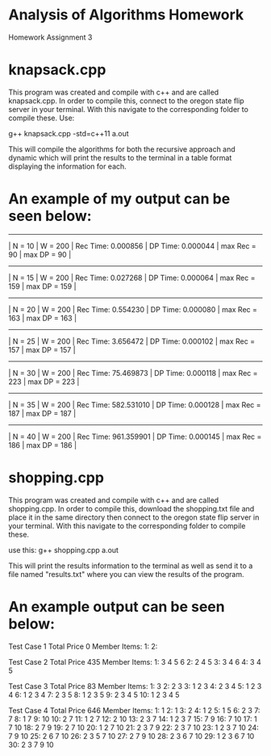 # Analysis of Algorithms Homework
 Homework Assignment 3

# knapsack.cpp

This program was created and compile with c++ and are called knapsack.cpp.
In order to compile this, connect to the oregon state flip server in your terminal.
With this navigate to the corresponding folder to compile these.
Use:

g++ knapsack.cpp -std=c++11
a.out

This will compile the algorithms for both the 
recursive approach and dynamic which will print the results to the terminal 
in a table format displaying the information for each.

# An example of my output can be seen below:
______________________________________________________________________________________________
| N = 10 | W = 200 | Rec Time: 0.000856 | DP Time: 0.000044 | max Rec = 90 | max DP = 90 |
______________________________________________________________________________________________
| N = 15 | W = 200 | Rec Time: 0.027268 | DP Time: 0.000064 | max Rec = 159 | max DP = 159 |
______________________________________________________________________________________________
| N = 20 | W = 200 | Rec Time: 0.554230 | DP Time: 0.000080 | max Rec = 163 | max DP = 163 |
______________________________________________________________________________________________
| N = 25 | W = 200 | Rec Time: 3.656472 | DP Time: 0.000102 | max Rec = 157 | max DP = 157 |
______________________________________________________________________________________________
| N = 30 | W = 200 | Rec Time: 75.469873 | DP Time: 0.000118 | max Rec = 223 | max DP = 223 |
______________________________________________________________________________________________
| N = 35 | W = 200 | Rec Time: 582.531010 | DP Time: 0.000128 | max Rec = 187 | max DP = 187 |
______________________________________________________________________________________________
| N = 40 | W = 200 | Rec Time: 961.359901 | DP Time: 0.000145 | max Rec = 186 | max DP = 186 |


# shopping.cpp
This program was created and compile with c++ and are called shopping.cpp.
In order to compile this, download the shopping.txt file and place it in the same directory
then connect to the oregon state flip server in your terminal.
With this navigate to the corresponding folder to compile these.

use this:
g++ shopping.cpp
a.out 

This will print the results information to the terminal as well as
send it to a file named "results.txt" where you can view the results of the program.

# An example output can be seen below:

Test Case 1
Total Price 0
Member Items:
1:
2: 


Test Case 2
Total Price 435
Member Items:
1: 3 4 5 6
2: 2 4 5
3: 3 4 6
4: 3 4 5


Test Case 3
Total Price 83
Member Items:
1: 3
2: 2 3
3: 1 2 3
4: 2 3 4
5: 1 2 3 4
6: 1 2 3 4 
7: 2 3 5
8: 1 2 3 5
9: 2 3 4 5
10: 1 2 3 4 5


Test Case 4
Total Price 646
Member Items:
1: 1
2: 1
3: 2
4: 1 2
5: 1 5 
6: 2 3
7: 7
8: 1 7
9: 10
10: 2 7
11: 1 2 7
12: 2 10
13: 2 3 7
14: 1 2 3 7
15: 7 9
16: 7 10
17: 1 7 10
18: 2 7 9
19: 2 7 10
20: 1 2 7 10
21: 2 3 7 9
22: 2 3 7 10
23: 1 2 3 7 10
24: 7 9 10
25: 2 6 7 10
26: 2 3 5 7 10
27: 2 7 9 10
28: 2 3 6 7 10
29: 1 2 3 6 7 10
30: 2 3 7 9 10

